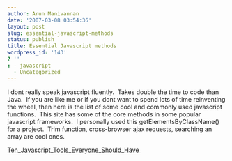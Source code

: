 ```yaml
---
author: Arun Manivannan
date: '2007-03-08 03:54:36'
layout: post
slug: essential-javascript-methods
status: publish
title: Essential Javascript methods
wordpress_id: '143'
? ''
: - javascript
  - Uncategorized
---
```


I dont really speak javascript fluently.  Takes double the time to code than
Java.  If you are like me or if you dont want to spend lots of time
reinventing the wheel, then here is the list of some cool and commonly used
javascript functions.  This site has some of the core methods in some popular
javascript frameworks.  I personally used this getElementsByClassName() for a
project.  Trim function, cross-browser ajax requests, searching an array are
cool ones.

[Ten_Javascript_Tools_Everyone_Should_Have ][1]

   [1]: http://www.hunlock.com/blogs/

